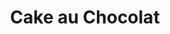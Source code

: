 ---
layout: recette-v2
categories: [recettes]
hidden: true
lang: fr
sitemap: true
title: Cake au Chocolat
type: sucre
---